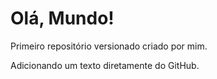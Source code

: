 # Olá, Mundo!

 Primeiro repositório versionado criado por mim.

Adicionando um texto diretamente do GitHub.

